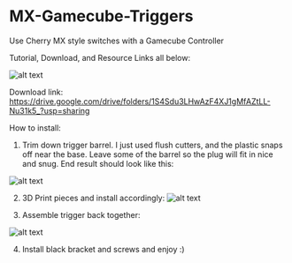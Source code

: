 # MX-Gamecube-Triggers
Use Cherry MX style switches with a Gamecube Controller

Tutorial, Download, and Resource Links all below:

![alt text](https://i.imgur.com/qlrtbIz.jpg)

Download link:
https://drive.google.com/drive/folders/1S4Sdu3LHwAzF4XJ1gMfAZtLL-Nu31k5_?usp=sharing

How to install:

1) Trim down trigger barrel.  I just used flush cutters, and the plastic snaps off near the base.  Leave some of the barrel so the plug will fit in nice and snug.  End result should look like this:

![alt text](https://i.imgur.com/g1okgPS.jpg)

2) 3D Print pieces and install accordingly:
![alt text](https://i.imgur.com/yZpdOc0.jpg)

3) Assemble trigger back together:

![alt text](https://i.imgur.com/NeEohSV.jpg)

4) Install black bracket and screws and enjoy :)
